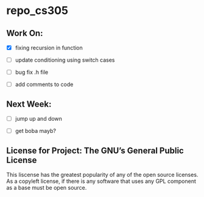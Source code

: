 # repo_cs305

## Work On: 

- [x] fixing recursion in function

- [ ] update conditioning using switch cases

- [ ] bug fix .h file

- [ ] add comments to code

## Next Week:
- [ ] jump up and down

- [ ] get boba mayb?



## License for Project: The GNU’s General Public License 

This liscense has the greatest popularity of any of the open source licenses. As a copyleft license, if there is any software that uses any GPL component as a base must be open source. 
